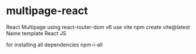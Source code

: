 # multipage-react
React Multipage using react-router-dom v6
use vite 
  npm create vite@latest
  Name
  template React JS

for installing all dependencies
npm-i-all
